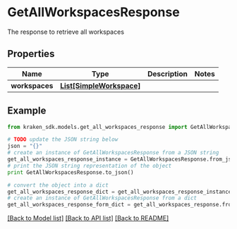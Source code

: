 # GetAllWorkspacesResponse

The response to retrieve all workspaces

## Properties
Name | Type | Description | Notes
------------ | ------------- | ------------- | -------------
**workspaces** | [**List[SimpleWorkspace]**](SimpleWorkspace.md) |  | 

## Example

```python
from kraken_sdk.models.get_all_workspaces_response import GetAllWorkspacesResponse

# TODO update the JSON string below
json = "{}"
# create an instance of GetAllWorkspacesResponse from a JSON string
get_all_workspaces_response_instance = GetAllWorkspacesResponse.from_json(json)
# print the JSON string representation of the object
print GetAllWorkspacesResponse.to_json()

# convert the object into a dict
get_all_workspaces_response_dict = get_all_workspaces_response_instance.to_dict()
# create an instance of GetAllWorkspacesResponse from a dict
get_all_workspaces_response_form_dict = get_all_workspaces_response.from_dict(get_all_workspaces_response_dict)
```
[[Back to Model list]](../README.md#documentation-for-models) [[Back to API list]](../README.md#documentation-for-api-endpoints) [[Back to README]](../README.md)



